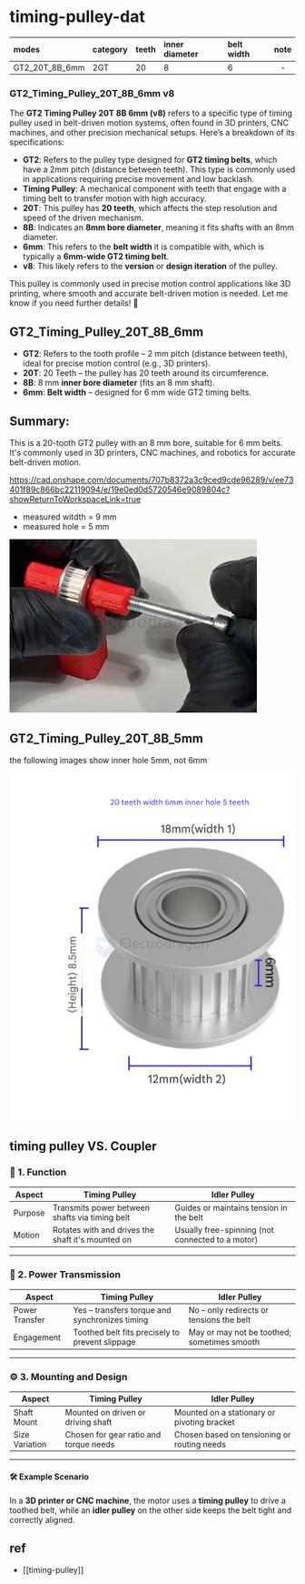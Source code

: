 
# timing-pulley-dat


| modes          | category | teeth | inner diameter | belt width | note  |
| :------------- | :------- | :---- | :------------- | :--------- | :---: |
| GT2_20T_8B_6mm | 2GT      | 20    | 8              | 6         |   -   |




### GT2_Timing_Pulley_20T_8B_6mm v8

The **GT2 Timing Pulley 20T 8B 6mm (v8)** refers to a specific type of timing pulley used in belt-driven motion systems, often found in 3D printers, CNC machines, and other precision mechanical setups. Here’s a breakdown of its specifications:

- **GT2**: Refers to the pulley type designed for **GT2 timing belts**, which have a 2mm pitch (distance between teeth). This type is commonly used in applications requiring precise movement and low backlash.
- **Timing Pulley**: A mechanical component with teeth that engage with a timing belt to transfer motion with high accuracy.
- **20T**: This pulley has **20 teeth**, which affects the step resolution and speed of the driven mechanism.
- **8B**: Indicates an **8mm bore diameter**, meaning it fits shafts with an 8mm diameter.
- **6mm**: This refers to the **belt width** it is compatible with, which is typically a **6mm-wide GT2 timing belt**.
- **v8**: This likely refers to the **version** or **design iteration** of the pulley.

This pulley is commonly used in precise motion control applications like 3D printing, where smooth and accurate belt-driven motion is needed. Let me know if you need further details! 🚀




## GT2_Timing_Pulley_20T_8B_6mm

- **GT2**: Refers to the tooth profile – 2 mm pitch (distance between teeth), ideal for precise motion control (e.g., 3D printers).
- **20T**: 20 Teeth – the pulley has 20 teeth around its circumference.
- **8B**: 8 mm **inner bore diameter** (fits an 8 mm shaft).
- **6mm**: **Belt width** – designed for 6 mm wide GT2 timing belts.

## Summary:
This is a 20-tooth GT2 pulley with an 8 mm bore, suitable for 6 mm belts. It's commonly used in 3D printers, CNC machines, and robotics for accurate belt-driven motion.

https://cad.onshape.com/documents/707b8372a3c9ced9cde96289/v/ee73401f89c866bc22119094/e/19e0ed0d5720546e9089804c?showReturnToWorkspaceLink=true

- measured witdth = 9 mm
- measured hole = 5 mm

![](2025-04-11-16-38-50.png)

## GT2_Timing_Pulley_20T_8B_5mm

the following images show inner hole 5mm, not 6mm 

![](2025-04-11-17-02-34.png)


## timing pulley VS. Coupler 

### 🔧 1. Function

| Aspect  | **Timing Pulley**                                 | **Idler Pulley**                                 |
| ------- | ------------------------------------------------- | ------------------------------------------------ |
| Purpose | Transmits power between shafts via timing belt    | Guides or maintains tension in the belt          |
| Motion  | Rotates with and drives the shaft it's mounted on | Usually free-spinning (not connected to a motor) |

---

### 🔁 2. Power Transmission

| Aspect         | **Timing Pulley**                               | **Idler Pulley**                            |
| -------------- | ----------------------------------------------- | ------------------------------------------- |
| Power Transfer | Yes – transfers torque and synchronizes timing  | No – only redirects or tensions the belt    |
| Engagement     | Toothed belt fits precisely to prevent slippage | May or may not be toothed; sometimes smooth |

---

### ⚙️ 3. Mounting and Design

| Aspect         | **Timing Pulley**                      | **Idler Pulley**                            |
| -------------- | -------------------------------------- | ------------------------------------------- |
| Shaft Mount    | Mounted on driven or driving shaft     | Mounted on a stationary or pivoting bracket |
| Size Variation | Chosen for gear ratio and torque needs | Chosen based on tensioning or routing needs |

---

#### 🛠️ Example Scenario

In a **3D printer or CNC machine**, the motor uses a **timing pulley** to drive a toothed belt, while an **idler pulley** on the other side keeps the belt tight and correctly aligned.


## ref 

- [[timing-pulley]]